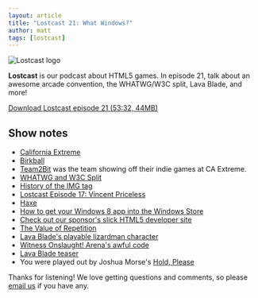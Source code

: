 ```yaml
---
layout: article
title: "Lostcast 21: What Windows?"
author: matt
tags: [lostcast]
---
```


<div class="full-frame">
	<img alt="Lostcast logo" src="/media/images/lostcast/custom/pokki.png">
</div>

**Lostcast** is our podcast about HTML5 games. In episode 21, talk about an awesome arcade convention, the WHATWG/W3C split, Lava Blade, and more!

<a class="download-podcast" href="http://media.lostdecadegames.com/lostcast/lostcast_episode_21_what_windows.mp3">
	Download Lostcast episode 21 (53:32, 44MB)
</a>

## Show notes

* [California Extreme](http://www.caextreme.org/)
* [Birkball](http://birkball.com/)
* [Team2Bit](http://team2bit.com/) was the team showing off their indie games at CA Extreme.
* [WHATWG and W3C Split](http://t.co/Crq81NFA)
* [History of the IMG tag](http://boingboing.net/2009/11/02/history-of-the-img-t.html)
* [Lostcast Episode 17: Vincent Priceless](/lostcast-episode-17-vincent-priceless/)
* [Haxe](http://haxe.org/)
* [How to get your Windows 8 app into the Windows Store](http://blogs.msdn.com/b/davedev/archive/2012/05/15/how-to-get-your-windows-8-app-into-the-windows-store.aspx)
* [Check out our sponsor's slick HTML5 developer site](http://developers.pokki.com/)
* [The Value of Repetition](http://www.gamasutra.com/view/feature/174974/the_value_of_repetition.php)
* [Lava Blade's playable lizardman character](https://twitter.com/#!/LostDecadeGames/media/slideshow?url=pic.twitter.com%2FVhjLgCEA)
* [Witness Onslaught! Arena's awful code](https://github.com/lostdecade/onslaught_arena/blob/master/htdocs/js/engine.js)
* [Lava Blade teaser](http://www.lavablade.com/)
* You were played out by Joshua Morse's [Hold, Please](http://joshuamorse.bandcamp.com/track/hold-please)

Thanks for listening! We love getting questions and comments, so please [email us](mailto:hello@lostdecadegames.com) if you have any.
